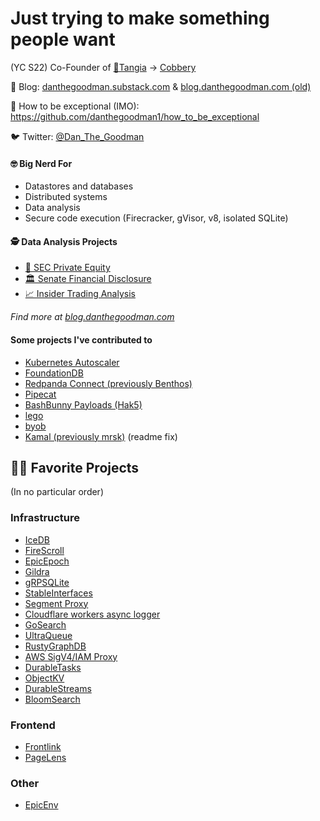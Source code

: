 # Just trying to make something people want

 (YC S22) Co-Founder of [🍊Tangia](https://www.tangia.co) → [Cobbery](https://cobbery.com)

📝 Blog: [danthegoodman.substack.com](https://danthegoodman.substack.com) & [blog.danthegoodman.com (old)](https://blog.danthegoodman.com)

🧠 How to be exceptional (IMO): https://github.com/danthegoodman1/how_to_be_exceptional

🐦 Twitter: [@Dan_The_Goodman](https://twitter.com/Dan_The_Goodman)

#### 🤓 Big Nerd For
- Datastores and databases
- Distributed systems
- Data analysis
- Secure code execution (Firecracker, gVisor, v8, isolated SQLite)

#### 🕵️ Data Analysis Projects

- [🏦 SEC Private Equity](https://blog.danthegoodman.com/following-the-money)
- [🏛 Senate Financial Disclosure](https://senate.danthegoodman.com)
- [📈 Insider Trading Analysis](https://blog.danthegoodman.com/insider-trading)

_Find more at [blog.danthegoodman.com](https://blog.danthegoodman.com)_

#### Some projects I've contributed to

- [Kubernetes Autoscaler](https://github.com/kubernetes/autoscaler)
- [FoundationDB](https://github.com/apple/foundationdb)
- [Redpanda Connect (previously Benthos)](https://github.com/redpanda-data/connect)
- [Pipecat](https://github.com/pipecat-ai/pipecat/)
- [BashBunny Payloads (Hak5)](https://github.com/hak5/bashbunny-payloads)
- [lego](https://github.com/go-acme/lego)
- [byob](https://github.com/malwaredllc/byob)
- [Kamal (previously mrsk)](https://github.com/mrsked/mrsk) (readme fix)

## 🧑‍💻 Favorite Projects
(In no particular order)

### Infrastructure

- [IceDB](https://github.com/danthegoodman1/icedb)
- [FireScroll](https://github.com/FireScroll/FireScroll)
- [EpicEpoch](https://github.com/danthegoodman1/EpicEpoch)
- [Gildra](https://github.com/danthegoodman1/Gildra)
- [gRPSQLite](https://github.com/danthegoodman1/gRPSQLite)
- [StableInterfaces](https://github.com/danthegoodman1/StableInterfaces)
- [Segment Proxy](https://github.com/danthegoodman1/SegmentProxy)
- [Cloudflare workers async logger](https://github.com/danthegoodman1/WorkersLogger)
- [GoSearch](https://github.com/GoSearchTeam/goSearch)
- [UltraQueue](https://github.com/danthegoodman1/UltraQueue)
- [RustyGraphDB](https://github.com/danthegoodman1/RustyGraphDB)
- [AWS SigV4/IAM Proxy](https://github.com/danthegoodman1/IAMProxy)
- [DurableTasks](https://github.com/danthegoodman1/durabletasks)
- [ObjectKV](https://github.com/danthegoodman1/ObjectKV)
- [DurableStreams](https://github.com/danthegoodman1/DurableStreams)
- [BloomSearch](https://github.com/danthegoodman1/bloomsearch)

### Frontend
- [Frontlink](https://github.com/danthegoodman1/frontlink)
- [PageLens](https://github.com/danthegoodman1/PageLensExtension)

### Other
- [EpicEnv](https://github.com/danthegoodman1/EpicEnv)
